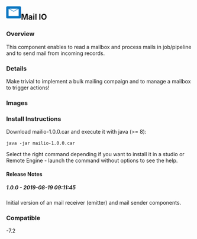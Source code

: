 ## <img src='./logo.jpg' width='40' height='40'>Mail IO

### Overview
This component enables to read a mailbox and process mails in job/pipeline and to send mail from incoming records.
### Details
Make trivial to implement a bulk mailing compaign and to manage a mailbox to trigger actions!
### Images



### Install Instructions
Download mailio-1.0.0.car and execute it with java (>= 8):

    java -jar mailio-1.0.0.car

Select the right command depending if you want to install it in a studio or Remote Engine - launch the command without options to see the help.

#### Release Notes

##### 1.0.0 - 2019-08-19 09:11:45
Initial version of an mail receiver (emitter) and mail sender components.
### Compatible
 -7.2